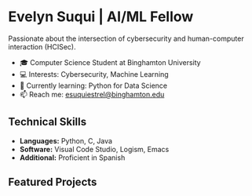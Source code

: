 # Evelyn Suqui | AI/ML Fellow 

Passionate about the intersection of cybersecurity and human-computer interaction (HCISec).

- 🎓 Computer Science Student at Binghamton University
- 💻 Interests: Cybersecurity, Machine Learning
- 🌱 Currently learning: Python for Data Science
- 📫 Reach me: esuquiestrel@binghamton.edu

## Technical Skills
- **Languages:** Python, C, Java
- **Software:** Visual Code Studio, Logism, Emacs
- **Additional:** Proficient in Spanish

## Featured Projects
